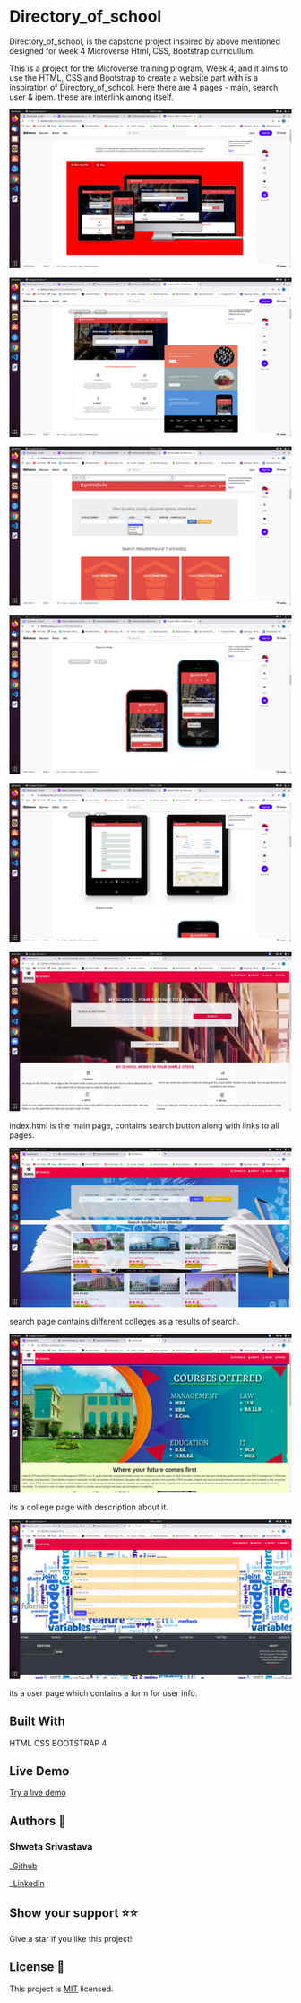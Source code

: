 # Directory_of_school
Directory_of_school, is the capstone project inspired by above mentioned designed for week 4 Microverse Html, CSS, Bootstrap curricullum.

This is a project for the Microverse training program, Week 4, and it aims to use the HTML, CSS and Bootstrap to create a website part with is a inspiration of Directory_of_school. Here there are 4 pages - main, search, user & ipem. these are interlink among itself. 

![Screenshot-of-THE-demo](./assets/Screenshot5.png)

![Screenshot-of-THE-demo](./assets/Screenshot6.png)

![Screenshot-of-THE-demo](./assets/Screenshot7.png)

![Screenshot-of-THE-demo](./assets/Screenshot8.png)

![Screenshot-of-THE-demo](./assets/Screenshot9.png)

![Screenshot-of-live-demo-main](./assets/screenshot.jpg)

index.html is the main page, contains search button along with links to all pages.

![Screenshot-of-live-demo-search](./assets/screenshot2.png)

search page contains different colleges as a results of search.

![Screenshot-of-live-demo-college](./assets/screenshot3.png)

its a college page with description about it.

![Screenshot-of-live-demo-user](./assets/screenshot4.png)

its a user page which contains a form for user info.

## Built With

HTML
CSS
BOOTSTRAP 4

## Live Demo

[Try a lıve demo](https://vidhishweta01.github.io/Directory_of_Schools/)

## Authors 👤

### Shweta Srivastava

_[Github](https://github.com/vidhishweta01)

_[LinkedIn](http://linkedin.com/in/shweta-s-15a57070)

## Show your support ⭐️⭐️

Give a star if you like this project!

## License 📝

This project is [MIT](https://www.mit.edu/~amini/LICENSE.md) licensed.
